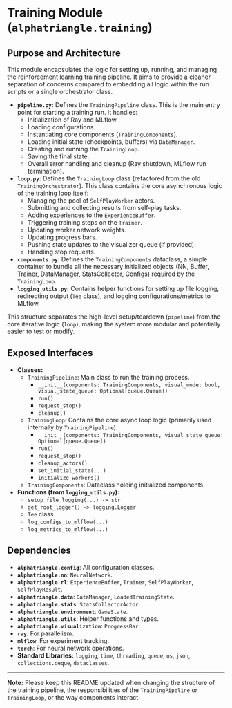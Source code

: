 # Training Module (`alphatriangle.training`)

## Purpose and Architecture

This module encapsulates the logic for setting up, running, and managing the reinforcement learning training pipeline. It aims to provide a cleaner separation of concerns compared to embedding all logic within the run scripts or a single orchestrator class.

-   **`pipeline.py`:** Defines the `TrainingPipeline` class. This is the main entry point for starting a training run. It handles:
    -   Initialization of Ray and MLflow.
    -   Loading configurations.
    -   Instantiating core components (`TrainingComponents`).
    -   Loading initial state (checkpoints, buffers) via `DataManager`.
    -   Creating and running the `TrainingLoop`.
    -   Saving the final state.
    -   Overall error handling and cleanup (Ray shutdown, MLflow run termination).
-   **`loop.py`:** Defines the `TrainingLoop` class (refactored from the old `TrainingOrchestrator`). This class contains the core asynchronous logic of the training loop itself:
    -   Managing the pool of `SelfPlayWorker` actors.
    -   Submitting and collecting results from self-play tasks.
    -   Adding experiences to the `ExperienceBuffer`.
    -   Triggering training steps on the `Trainer`.
    -   Updating worker network weights.
    -   Updating progress bars.
    -   Pushing state updates to the visualizer queue (if provided).
    -   Handling stop requests.
-   **`components.py`:** Defines the `TrainingComponents` dataclass, a simple container to bundle all the necessary initialized objects (NN, Buffer, Trainer, DataManager, StatsCollector, Configs) required by the `TrainingLoop`.
-   **`logging_utils.py`:** Contains helper functions for setting up file logging, redirecting output (`Tee` class), and logging configurations/metrics to MLflow.

This structure separates the high-level setup/teardown (`pipeline`) from the core iterative logic (`loop`), making the system more modular and potentially easier to test or modify.

## Exposed Interfaces

-   **Classes:**
    -   `TrainingPipeline`: Main class to run the training process.
        -   `__init__(components: TrainingComponents, visual_mode: bool, visual_state_queue: Optional[queue.Queue])`
        -   `run()`
        -   `request_stop()`
        -   `cleanup()`
    -   `TrainingLoop`: Contains the core async loop logic (primarily used internally by `TrainingPipeline`).
        -   `__init__(components: TrainingComponents, visual_state_queue: Optional[queue.Queue])`
        -   `run()`
        -   `request_stop()`
        -   `cleanup_actors()`
        -   `set_initial_state(...)`
        -   `initialize_workers()`
    -   `TrainingComponents`: Dataclass holding initialized components.
-   **Functions (from `logging_utils.py`):**
    -   `setup_file_logging(...) -> str`
    -   `get_root_logger() -> logging.Logger`
    -   `Tee` class
    -   `log_configs_to_mlflow(...)`
    -   `log_metrics_to_mlflow(...)`

## Dependencies

-   **`alphatriangle.config`**: All configuration classes.
-   **`alphatriangle.nn`**: `NeuralNetwork`.
-   **`alphatriangle.rl`**: `ExperienceBuffer`, `Trainer`, `SelfPlayWorker`, `SelfPlayResult`.
-   **`alphatriangle.data`**: `DataManager`, `LoadedTrainingState`.
-   **`alphatriangle.stats`**: `StatsCollectorActor`.
-   **`alphatriangle.environment`**: `GameState`.
-   **`alphatriangle.utils`**: Helper functions and types.
-   **`alphatriangle.visualization`**: `ProgressBar`.
-   **`ray`**: For parallelism.
-   **`mlflow`**: For experiment tracking.
-   **`torch`**: For neural network operations.
-   **Standard Libraries:** `logging`, `time`, `threading`, `queue`, `os`, `json`, `collections.deque`, `dataclasses`.

---

**Note:** Please keep this README updated when changing the structure of the training pipeline, the responsibilities of the `TrainingPipeline` or `TrainingLoop`, or the way components interact.